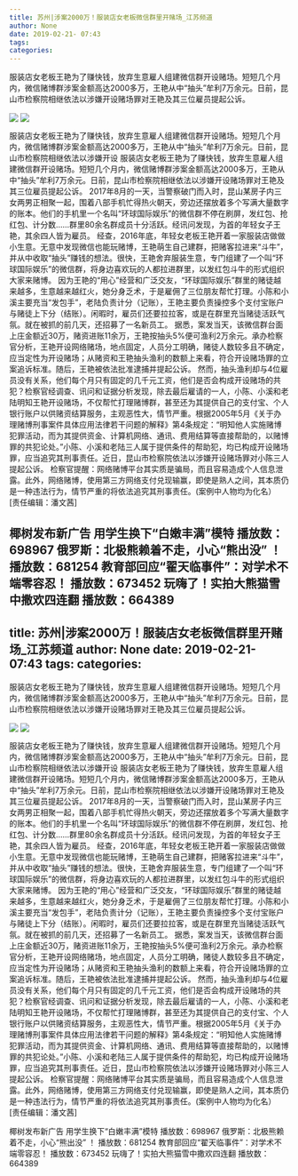 ```yaml
---
title: 苏州|涉案2000万！服装店女老板微信群里开赌场_江苏频道
author: None
date: 2019-02-21- 07:43
tags: 
categories: 
---
```

服装店女老板王艳为了赚快钱，放弃生意雇人组建微信群开设赌场。短短几个月内，微信赌博群涉案金额高达2000多万，王艳从中“抽头”牟利7万余元。日前，昆山市检察院相继依法以涉嫌开设赌场罪对王艳及其三位雇员提起公诉。
<!-- more -->
                
<img align="center" border="0" src="http://p1.ifengimg.com/a/2019_08/6c74da56e6b9bb6_size18_w550_h330.jpg" />
                
<img align="center" border="0" src="http://p2.ifengimg.com/a/2016/0810/204c433878d5cf9size1_w16_h16.png" />
            
服装店女老板王艳为了赚快钱，放弃生意雇人组建微信群开设赌场。短短几个月内，微信赌博群涉案金额高达2000多万，王艳从中“抽头”牟利7万余元。日前，昆山市检察院相继依法以涉嫌开设
服装店女老板王艳为了赚快钱，放弃生意雇人组建微信群开设赌场。短短几个月内，微信赌博群涉案金额高达2000多万，王艳从中“抽头”牟利7万余元。日前，昆山市检察院相继依法以涉嫌开设赌场罪对王艳及其三位雇员提起公诉。
2017年8月的一天，当警察破门而入时，昆山某房子内三女两男正相聚一起，围着八部手机忙得热火朝天，旁边还摆放着多个写满大量数字的账本。他们的手机里一个名叫“环球国际娱乐”的微信群不停在刷屏，发红包、抢红包、计分数……群里80余名群成员十分活跃。经讯问发现，为首的年轻女子王艳，其余四人皆为雇员。
经查，2016年底，年轻女老板王艳开着一家服装店做做小生意。无意中发现微信也能玩赌博，王艳萌生自己建群，把赌客拉进来“斗牛”，并从中收取“抽头”赚钱的想法。很快，王艳舍弃服装生意，专门组建了一个叫“环球国际娱乐”的微信群，将身边喜欢玩的人都拉进群里，以发红包斗牛的形式组织大家来赌博。
因为王艳的“用心”经营和广泛交友，“环球国际娱乐”群里的赌徒越来越多，生意越来越红火，她分身乏术，于是雇佣了三位朋友帮忙打理。小陈和小溪主要充当“发包手”，老陆负责计分（记账），王艳主要负责操控多个支付宝账户与赌徒上下分（结账）。闲暇时，雇员们还要拉拉客，或是在群里充当赌徒活跃气氛。就在被抓的前几天，还招募了一名新员工。
据悉，案发当天，该微信群台面上庄金额近30万，赌资进账11余万，王艳按抽头5%便可渔利2万余元。承办检察官分析，王艳开设网络赌场，地点固定，人员分工明确，赌徒人数较多且不确定，应当定性为开设赌场；从赌资和王艳抽头渔利的数额上来看，符合开设赌场罪的立案追诉标准。随后，王艳被依法批准逮捕并提起公诉。
然而，抽头渔利却与4位雇员没有关系，他们每个月只有固定的几千元工资，他们是否会构成开设赌场的共犯？检察官经调查、讯问和证据分析发现，除去最后雇请的一人，小陈、小溪和老陆明知王艳开设赌场，不仅帮忙打理赌博群，甚至还为其提供自己的支付宝、个人银行账户以供赌资结算服务，主观恶性大，情节严重。根据2005年5月《关于办理赌博刑事案件具体应用法律若干问题的解释》第4条规定：“明知他人实施赌博犯罪活动，而为其提供资金、计算机网络、通讯、费用结算等直接帮助的，以赌博罪的共犯论处。”小陈、小溪和老陆三人属于提供条件的帮助犯，均已构成开设赌场罪，应当追究其刑事责任。近日，昆山市检察院依法以涉嫌开设赌场罪对小陈三人提起公诉。
检察官提醒：网络赌博平台其实质是骗局，而且容易造成个人信息泄露。此外，网络赌博，使用第三方网络支付兑现输赢，即使是熟人之间，其本质仍是一种违法行为，情节严重的将依法追究其刑事责任。(案例中人物均为化名）
[责任编辑：潘文茜]
            
椰树发布新广告 用学生换下“白嫩丰满”模特
播放数：698967
俄罗斯：北极熊赖着不走，小心“熊出没” ！
播放数：681254
教育部回应“翟天临事件”：对学术不端零容忍！
播放数：673452
玩嗨了！实拍大熊猫雪中撒欢四连翻
播放数：664389
---
title: 苏州|涉案2000万！服装店女老板微信群里开赌场_江苏频道
author: None
date: 2019-02-21- 07:43
tags: 
categories: 
---
服装店女老板王艳为了赚快钱，放弃生意雇人组建微信群开设赌场。短短几个月内，微信赌博群涉案金额高达2000多万，王艳从中“抽头”牟利7万余元。日前，昆山市检察院相继依法以涉嫌开设赌场罪对王艳及其三位雇员提起公诉。
<!-- more -->
                
<img align="center" border="0" src="http://p1.ifengimg.com/a/2019_08/6c74da56e6b9bb6_size18_w550_h330.jpg" />
                
<img align="center" border="0" src="http://p2.ifengimg.com/a/2016/0810/204c433878d5cf9size1_w16_h16.png" />
            
服装店女老板王艳为了赚快钱，放弃生意雇人组建微信群开设赌场。短短几个月内，微信赌博群涉案金额高达2000多万，王艳从中“抽头”牟利7万余元。日前，昆山市检察院相继依法以涉嫌开设
服装店女老板王艳为了赚快钱，放弃生意雇人组建微信群开设赌场。短短几个月内，微信赌博群涉案金额高达2000多万，王艳从中“抽头”牟利7万余元。日前，昆山市检察院相继依法以涉嫌开设赌场罪对王艳及其三位雇员提起公诉。
2017年8月的一天，当警察破门而入时，昆山某房子内三女两男正相聚一起，围着八部手机忙得热火朝天，旁边还摆放着多个写满大量数字的账本。他们的手机里一个名叫“环球国际娱乐”的微信群不停在刷屏，发红包、抢红包、计分数……群里80余名群成员十分活跃。经讯问发现，为首的年轻女子王艳，其余四人皆为雇员。
经查，2016年底，年轻女老板王艳开着一家服装店做做小生意。无意中发现微信也能玩赌博，王艳萌生自己建群，把赌客拉进来“斗牛”，并从中收取“抽头”赚钱的想法。很快，王艳舍弃服装生意，专门组建了一个叫“环球国际娱乐”的微信群，将身边喜欢玩的人都拉进群里，以发红包斗牛的形式组织大家来赌博。
因为王艳的“用心”经营和广泛交友，“环球国际娱乐”群里的赌徒越来越多，生意越来越红火，她分身乏术，于是雇佣了三位朋友帮忙打理。小陈和小溪主要充当“发包手”，老陆负责计分（记账），王艳主要负责操控多个支付宝账户与赌徒上下分（结账）。闲暇时，雇员们还要拉拉客，或是在群里充当赌徒活跃气氛。就在被抓的前几天，还招募了一名新员工。
据悉，案发当天，该微信群台面上庄金额近30万，赌资进账11余万，王艳按抽头5%便可渔利2万余元。承办检察官分析，王艳开设网络赌场，地点固定，人员分工明确，赌徒人数较多且不确定，应当定性为开设赌场；从赌资和王艳抽头渔利的数额上来看，符合开设赌场罪的立案追诉标准。随后，王艳被依法批准逮捕并提起公诉。
然而，抽头渔利却与4位雇员没有关系，他们每个月只有固定的几千元工资，他们是否会构成开设赌场的共犯？检察官经调查、讯问和证据分析发现，除去最后雇请的一人，小陈、小溪和老陆明知王艳开设赌场，不仅帮忙打理赌博群，甚至还为其提供自己的支付宝、个人银行账户以供赌资结算服务，主观恶性大，情节严重。根据2005年5月《关于办理赌博刑事案件具体应用法律若干问题的解释》第4条规定：“明知他人实施赌博犯罪活动，而为其提供资金、计算机网络、通讯、费用结算等直接帮助的，以赌博罪的共犯论处。”小陈、小溪和老陆三人属于提供条件的帮助犯，均已构成开设赌场罪，应当追究其刑事责任。近日，昆山市检察院依法以涉嫌开设赌场罪对小陈三人提起公诉。
检察官提醒：网络赌博平台其实质是骗局，而且容易造成个人信息泄露。此外，网络赌博，使用第三方网络支付兑现输赢，即使是熟人之间，其本质仍是一种违法行为，情节严重的将依法追究其刑事责任。(案例中人物均为化名）
[责任编辑：潘文茜]
            
椰树发布新广告 用学生换下“白嫩丰满”模特
播放数：698967
俄罗斯：北极熊赖着不走，小心“熊出没” ！
播放数：681254
教育部回应“翟天临事件”：对学术不端零容忍！
播放数：673452
玩嗨了！实拍大熊猫雪中撒欢四连翻
播放数：664389
